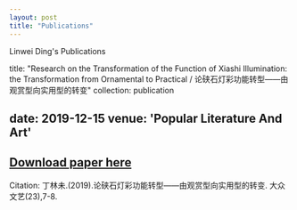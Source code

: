 ```yaml
---
layout: post
title: "Publications"
---
```


Linwei Ding's Publications


title: "Research on the Transformation of the Function of Xiashi Illumination: the Transformation from Ornamental to Practical / 论硖石灯彩功能转型——由观赏型向实用型的转变"
collection: publication

date: 2019-12-15 
venue: 'Popular Literature And Art'
---
[Download paper here](http://viviending.github.io/linweiding/files/1.pdf)
---
Citation: 丁林未.(2019).论硖石灯彩功能转型——由观赏型向实用型的转变. 大众文艺(23),7-8.

